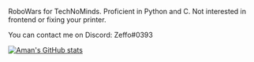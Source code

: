 RoboWars for TechNoMinds. Proficient in Python and C. Not interested in frontend or fixing your printer.

You can contact me on Discord: Zeffo#0393

[![Aman's GitHub stats](https://github-readme-stats.vercel.app/api?username=zeffo)](https://github.com/anuraghazra/github-readme-stats)

